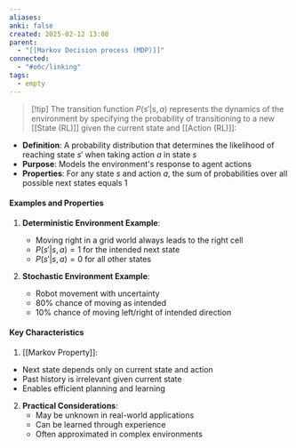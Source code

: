 ```yaml
---
aliases: 
anki: false
created: 2025-02-12 13:08
parent:
  - "[[Markov Decision process (MDP)]]"
connected:
  - "#обс/linking"
tags:
  - empty
---
```


> [!tip] The transition function $P(s'|s,a)$ 
represents the dynamics of the environment by specifying the probability of transitioning to a new [[State (RL)]]  given the current state and [[Action (RL)]]:
- **Definition**: A probability distribution that determines the likelihood of reaching state $s'$ when taking action $a$ in state $s$
- **Purpose**: Models the environment's response to agent actions
- **Properties**: For any state $s$ and action $a$, the sum of probabilities over all possible next states equals 1

#### Examples and Properties

1. **Deterministic Environment Example**:
   - Moving right in a grid world always leads to the right cell
   - $P(s'|s,a) = 1$ for the intended next state
   - $P(s'|s,a) = 0$ for all other states

2. **Stochastic Environment Example**:
   - Robot movement with uncertainty
   - 80% chance of moving as intended
   - 10% chance of moving left/right of intended direction

#### Key Characteristics
1.  [[Markov Property]]:
   - Next state depends only on current state and action
   - Past history is irrelevant given current state
   - Enables efficient planning and learning

2. **Practical Considerations**:
   - May be unknown in real-world applications
   - Can be learned through experience
   - Often approximated in complex environments

